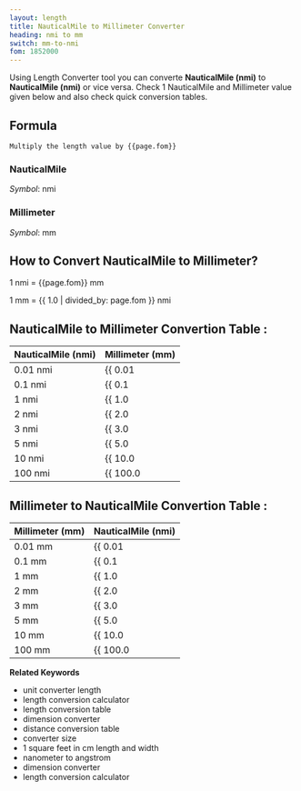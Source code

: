 ```yaml
---
layout: length
title: NauticalMile to Millimeter Converter
heading: nmi to mm
switch: mm-to-nmi
fom: 1852000
---
```


Using Length Converter tool you can converte **NauticalMile (nmi)** to **NauticalMile (nmi)** or vice versa. Check 1 NauticalMile and Millimeter value given below and also check quick conversion tables.

## Formula
`Multiply the length value by {{page.fom}}`

### NauticalMile
*Symbol*: nmi

### Millimeter
*Symbol*: mm

## How to Convert NauticalMile to Millimeter?
1 nmi = {{page.fom}} mm

1 mm = {{ 1.0 | divided_by: page.fom }} nmi

## NauticalMile to Millimeter Convertion Table :

| NauticalMile (nmi) | Millimeter (mm) |
| ---- | ---- |
| 0.01 nmi | {{ 0.01 | times: page.fom | round: 12 }} mm |
| 0.1 nmi | {{ 0.1 | times: page.fom | round: 12 }} mm |
| 1 nmi | {{ 1.0 | times: page.fom | round: 12 }} mm |
| 2 nmi | {{ 2.0 | times: page.fom | round: 12 }} mm |
| 3 nmi | {{ 3.0 | times: page.fom | round: 12 }} mm |
| 5 nmi | {{ 5.0 | times: page.fom | round: 12 }} mm |
| 10 nmi | {{ 10.0 | times: page.fom | round: 12 }} mm |
| 100 nmi | {{ 100.0 | times: page.fom | round: 12 }} mm |

## Millimeter to NauticalMile Convertion Table :

| Millimeter (mm) | NauticalMile (nmi) |
| ---- | ---- |
| 0.01 mm | {{ 0.01 | divided_by: page.fom | round: 12 }} nmi |
| 0.1 mm | {{ 0.1 | divided_by: page.fom | round: 12 }} nmi |
| 1 mm | {{ 1.0 | divided_by: page.fom | round: 12 }} nmi |
| 2 mm | {{ 2.0 | divided_by: page.fom | round: 12 }} nmi |
| 3 mm | {{ 3.0 | divided_by: page.fom | round: 12 }} nmi |
| 5 mm | {{ 5.0 | divided_by: page.fom | round: 12 }} nmi |
| 10 mm | {{ 10.0 | divided_by: page.fom | round: 12 }} nmi |
| 100 mm | {{ 100.0 | divided_by: page.fom | round: 12 }} nmi |

<script>
selectInput[10].selected = true
selectOutput[2].selected = true
</script>

  **Related Keywords**

  <ul class='relatedKeyword'>
    <li>unit converter length</li>
    <li>length conversion calculator</li>
    <li>length conversion table</li>
    <li>dimension converter</li>
    <li>distance conversion table</li>
    <li>converter size</li>
    <li>1 square feet in cm length and width</li>
    <li>nanometer to angstrom</li>
    <li>dimension converter</li>
    <li>length conversion calculator</li>
  </ul>
  